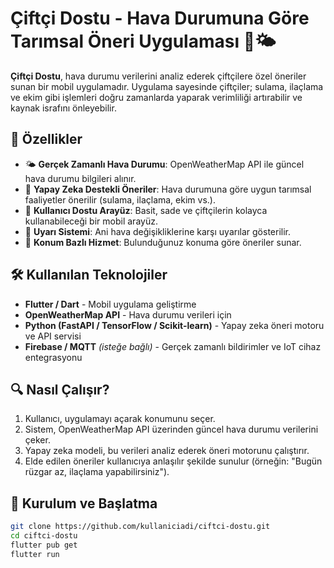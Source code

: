 # Çiftçi Dostu - Hava Durumuna Göre Tarımsal Öneri Uygulaması 🌾🌤️

**Çiftçi Dostu**, hava durumu verilerini analiz ederek çiftçilere özel öneriler sunan bir mobil uygulamadır. Uygulama sayesinde çiftçiler; sulama, ilaçlama ve ekim gibi işlemleri doğru zamanlarda yaparak verimliliği artırabilir ve kaynak israfını önleyebilir.

## 🚀 Özellikler

- 🌤️ **Gerçek Zamanlı Hava Durumu**: OpenWeatherMap API ile güncel hava durumu bilgileri alınır.
- 🧠 **Yapay Zeka Destekli Öneriler**: Hava durumuna göre uygun tarımsal faaliyetler önerilir (sulama, ilaçlama, ekim vs.).
- 📲 **Kullanıcı Dostu Arayüz**: Basit, sade ve çiftçilerin kolayca kullanabileceği bir mobil arayüz.
- 🔔 **Uyarı Sistemi**: Ani hava değişikliklerine karşı uyarılar gösterilir.
- 📍 **Konum Bazlı Hizmet**: Bulunduğunuz konuma göre öneriler sunar.

## 🛠️ Kullanılan Teknolojiler

- **Flutter / Dart** - Mobil uygulama geliştirme
- **OpenWeatherMap API** - Hava durumu verileri için
- **Python (FastAPI / TensorFlow / Scikit-learn)** - Yapay zeka öneri motoru ve API servisi
- **Firebase / MQTT** *(isteğe bağlı)* - Gerçek zamanlı bildirimler ve IoT cihaz entegrasyonu

## 🔍 Nasıl Çalışır?

1. Kullanıcı, uygulamayı açarak konumunu seçer.
2. Sistem, OpenWeatherMap API üzerinden güncel hava durumu verilerini çeker.
3. Yapay zeka modeli, bu verileri analiz ederek öneri motorunu çalıştırır.
4. Elde edilen öneriler kullanıcıya anlaşılır şekilde sunulur (örneğin: "Bugün rüzgar az, ilaçlama yapabilirsiniz").

## 🧪 Kurulum ve Başlatma

```bash
git clone https://github.com/kullaniciadi/ciftci-dostu.git
cd ciftci-dostu
flutter pub get
flutter run
